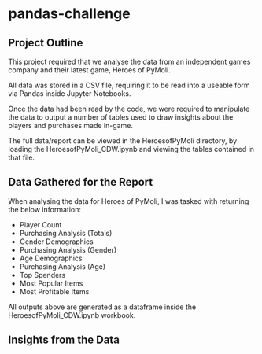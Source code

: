 # pandas-challenge

## Project Outline

This project required that we analyse the data from an independent games company and their latest game, Heroes of PyMoli.

All data was stored in a CSV file, requiring it to be read into a useable form via Pandas inside Jupyter Notebooks.

Once the data had been read by the code, we were required to manipulate the data to output a number of tables used to draw insights about the players and purchases made in-game.

The full data/report can be viewed in the HeroesofPyMoli directory, by loading the HeroesofPyMoli_CDW.ipynb and viewing the tables contained in that file.

## Data Gathered for the Report

When analysing the data for Heroes of PyMoli, I was tasked with returning the below information:

* Player Count
* Purchasing Analysis (Totals)
* Gender Demographics
* Purchasing Analysis (Gender)
* Age Demographics
* Purchasing Analysis (Age)
* Top Spenders
* Most Popular Items
* Most Profitable Items

All outputs above are generated as a dataframe inside the HeroesofPyMoli_CDW.ipynb workbook.

## Insights from the Data


